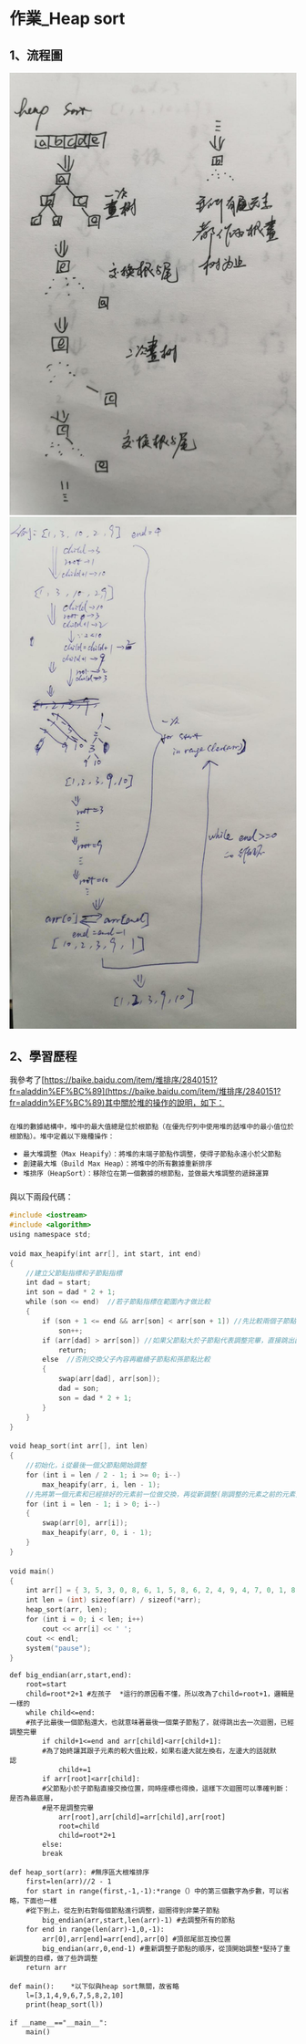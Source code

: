 # 作業_Heap sort
## 1、流程圖
![Image text](https://github.com/yanjiyue/leecode/blob/master/heap1.png)
![Image text](https://github.com/yanjiyue/leecode/blob/master/heap2.png)
## 2、學習歷程
我參考了[https://baike.baidu.com/item/堆排序/2840151?fr=aladdin%EF%BC%89](https://baike.baidu.com/item/堆排序/2840151?fr=aladdin%EF%BC%89)其中關於堆的操作的說明，如下：
   ###
 `在堆的數據結構中，堆中的最大值總是位於根節點（在優先佇列中使用堆的話堆中的最小值位於根節點）。堆中定義以下幾種操作：`
* `最大堆調整（Max Heapify）：將堆的末端子節點作調整，使得子節點永遠小於父節點`
* `創建最大堆（Build Max Heap）：將堆中的所有數據重新排序`
* `堆排序（HeapSort）：移除位在第一個數據的根節點，並做最大堆調整的遞歸運算`
###
與以下兩段代碼：
```C++
#include <iostream>
#include <algorithm>
using namespace std;
 
void max_heapify(int arr[], int start, int end) 
{
    //建立父節點指標和子節點指標
    int dad = start;
    int son = dad * 2 + 1;
    while (son <= end)  //若子節點指標在範圍內才做比較
    {    
        if (son + 1 <= end && arr[son] < arr[son + 1]) //先比較兩個子節點大小，選擇最大的
            son++;
        if (arr[dad] > arr[son]) //如果父節點大於子節點代表調整完畢，直接跳出函數
            return;
        else  //否則交換父子內容再繼續子節點和孫節點比較
        {
            swap(arr[dad], arr[son]);
            dad = son;
            son = dad * 2 + 1;
        }
    }
}
 
void heap_sort(int arr[], int len) 
{
    //初始化，i從最後一個父節點開始調整
    for (int i = len / 2 - 1; i >= 0; i--)
        max_heapify(arr, i, len - 1);
    //先將第一個元素和已經排好的元素前一位做交換，再從新調整(剛調整的元素之前的元素)，直到排序完畢
    for (int i = len - 1; i > 0; i--) 
    {
        swap(arr[0], arr[i]);
        max_heapify(arr, 0, i - 1);
    }
}
 
void main() 
{
    int arr[] = { 3, 5, 3, 0, 8, 6, 1, 5, 8, 6, 2, 4, 9, 4, 7, 0, 1, 8, 9, 7, 3, 1, 2, 5, 9, 7, 4, 0, 2, 6 };
    int len = (int) sizeof(arr) / sizeof(*arr);
    heap_sort(arr, len);
    for (int i = 0; i < len; i++)
        cout << arr[i] << ' ';
    cout << endl;
    system("pause");
}
```
```python3
def big_endian(arr,start,end):    
    root=start    
    child=root*2+1 #左孩子  *這行的原因看不懂，所以改為了child=root+1，邏輯是一樣的  
    while child<=end:
    #孩子比最後一個節點還大，也就意味著最後一個葉子節點了，就得跳出去一次迴圈，已經調整完畢     
        if child+1<=end and arr[child]<arr[child+1]:
        #為了始終讓其跟子元素的較大值比較，如果右邊大就左換右，左邊大的話就默認           
            child+=1            
        if arr[root]<arr[child]:
        #父節點小於子節點直接交換位置，同時座標也得換，這樣下次迴圈可以準確判斷：是否為最底層，
        #是不是調整完畢                
            arr[root],arr[child]=arr[child],arr[root]                
            root=child                
            child=root*2+1            
        else:               
        break
         
def heap_sort(arr): #無序區大根堆排序    
    first=len(arr)//2 - 1    
    for start in range(first,-1,-1):*range（）中的第三個數字為步數，可以省略，下面也一樣
    #從下到上，從左到右對每個節點進行調整，迴圈得到非葉子節點        
        big_endian(arr,start,len(arr)-1) #去調整所有的節點    
    for end in range(len(arr)-1,0,-1):        
        arr[0],arr[end]=arr[end],arr[0] #頂部尾部互換位置        
        big_endian(arr,0,end-1) #重新調整子節點的順序，從頂開始調整*堅持了重新調整的目標，做了些許調整    
    return arr
     
def main():    *以下似與heap sort無關，故省略
    l=[3,1,4,9,6,7,5,8,2,10]    
    print(heap_sort(l))
 
if __name__=="__main__":    
    main()
```
